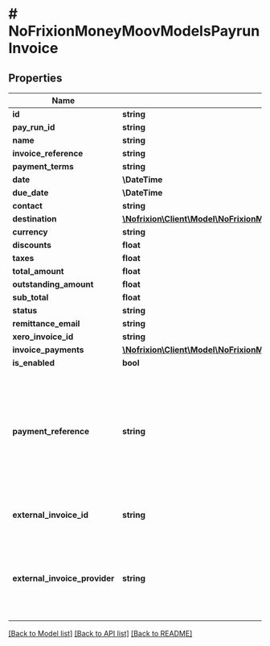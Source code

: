 # # NoFrixionMoneyMoovModelsPayrunInvoice

## Properties

Name | Type | Description | Notes
------------ | ------------- | ------------- | -------------
**id** | **string** |  | [optional]
**pay_run_id** | **string** |  | [optional]
**name** | **string** |  | [optional]
**invoice_reference** | **string** |  |
**payment_terms** | **string** |  | [optional]
**date** | **\DateTime** |  | [optional]
**due_date** | **\DateTime** |  | [optional]
**contact** | **string** |  | [optional]
**destination** | [**\Nofrixion\Client\Model\NoFrixionMoneyMoovModelsCounterparty**](NoFrixionMoneyMoovModelsCounterparty.md) |  | [optional]
**currency** | **string** |  |
**discounts** | **float** |  | [optional]
**taxes** | **float** |  | [optional]
**total_amount** | **float** |  |
**outstanding_amount** | **float** |  | [optional]
**sub_total** | **float** |  | [optional]
**status** | **string** |  | [optional]
**remittance_email** | **string** |  | [optional]
**xero_invoice_id** | **string** |  | [optional]
**invoice_payments** | [**\Nofrixion\Client\Model\NoFrixionMoneyMoovModelsInvoicesInvoicePayment[]**](NoFrixionMoneyMoovModelsInvoicesInvoicePayment.md) |  | [optional]
**is_enabled** | **bool** |  | [optional]
**payment_reference** | **string** | Represents the reference used in the payout created for this invoice.  For a single destination (e.g., multiple invoices with the same IBAN),  the PaymentReference should remain consistent across all invoices.  If the PaymentReference is not set, one will be generated automatically. | [optional]
**external_invoice_id** | **string** | If this invoice was created from an external invoice, this will be the ID of the external invoice. | [optional]
**external_invoice_provider** | **string** | If this invoice was created from an external invoice, this will be the provider of the external invoice.  E.g., \&quot;Xero\&quot;, \&quot;QuickBooks\&quot;, etc. | [optional]

[[Back to Model list]](../../README.md#models) [[Back to API list]](../../README.md#endpoints) [[Back to README]](../../README.md)
